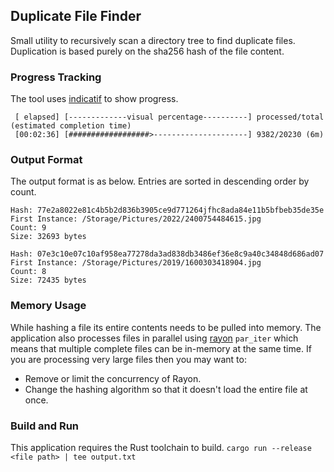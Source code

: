 ## Duplicate File Finder
Small utility to recursively scan a directory tree to find duplicate files.
Duplication is based purely on the sha256 hash of the file content.

### Progress Tracking
The tool uses [indicatif](https://github.com/console-rs/indicatif/tree/main) to show progress.
```
 [ elapsed] [-------------visual percentage----------] processed/total (estimated completion time)
 [00:02:36] [##################>---------------------] 9382/20230 (6m)
```

### Output Format
The output format is as below. Entries are sorted in descending order by count.
```
Hash: 77e2a8022e81c4b5b2d836b3905ce9d771264jfhc8ada84e11b5bfbeb35de35e
First Instance: /Storage/Pictures/2022/2400754484615.jpg
Count: 9
Size: 32693 bytes

Hash: 07e3c10e07c10af958ea77278da3ad838db3486ef36e8c9a40c34848d686ad07
First Instance: /Storage/Pictures/2019/1600303418904.jpg
Count: 8
Size: 72435 bytes
```

### Memory Usage
While hashing a file its entire contents needs to be pulled into memory.
The application also processes files in parallel using [rayon](https://github.com/rayon-rs/rayon) `par_iter` which means that multiple complete files can be in-memory at the same time.
If you are processing very large files then you may want to:
- Remove or limit the concurrency of Rayon.
- Change the hashing algorithm so that it doesn't load the entire file at once.

### Build and Run
This application requires the Rust toolchain to build.
`cargo run --release <file path> | tee output.txt`

